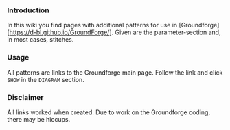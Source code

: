 ### Introduction

In this wiki you find pages with additional patterns for use in [Groundforge][https://d-bl.github.io/GroundForge/]. Given are the parameter-section and, in most cases, stitches. 

### Usage
All patterns are links to the Groundforge main page. Follow the link and click `SHOW` in the `DIAGRAM` section.

### Disclaimer
All links worked when created. Due to work on the Groundforge coding, there may be hiccups.